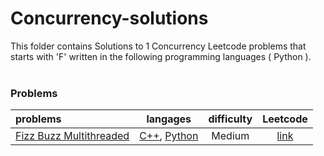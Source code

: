 # Concurrency-solutions
This folder contains Solutions to 1 Concurrency Leetcode problems that starts with 'F' written in the following programming languages ( Python ).<br><br>
### Problems ###
|problems|langages|difficulty|Leetcode|
|:-------|:------:|:--------:|:------:|
|[Fizz Buzz Multithreaded](./scripts/concurrency/F/Fizz%20Buzz%20Multithreaded/)|[C++](./scripts/concurrency/F/Fizz%20Buzz%20Multithreaded/Fizz%20Buzz%20Multithreaded.cpp), [Python](./scripts/concurrency/F/Fizz%20Buzz%20Multithreaded/Fizz%20Buzz%20Multithreaded.py)|Medium|[link](https://leetcode.com/problems/fizz-buzz-multithreaded)|